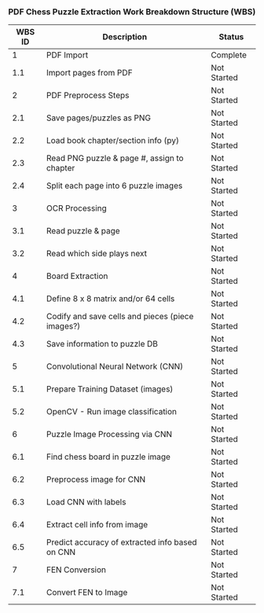 ### PDF Chess Puzzle Extraction Work Breakdown Structure (WBS)

| WBS ID | Description                                   | Status      |
|-------|------------------------------------------------------|-------------|
| 1   | PDF Import                                             | Complete    |
| 1.1 | Import pages from PDF                                  | Not Started |
| 2   | PDF Preprocess Steps                                   | Not Started |
| 2.1 | Save pages/puzzles as PNG                              | Not Started |
| 2.2 | Load book chapter/section info (py)                    | Not Started |
| 2.3 | Read PNG puzzle & page #, assign to chapter            | Not Started |
| 2.4 | Split each page into 6 puzzle images                   | Not Started |
| 3   | OCR Processing                                         | Not Started |
| 3.1 | Read puzzle & page                                     | Not Started |
| 3.2 | Read which side plays next                             | Not Started |
| 4   | Board Extraction                                       | Not Started |
| 4.1 | Define 8 x 8 matrix and/or 64 cells                    | Not Started |
| 4.2 | Codify and save cells and pieces (piece images?)       | Not Started |
| 4.3 | Save information to puzzle DB                          | Not Started |
| 5   | Convolutional Neural Network (CNN)                     | Not Started |
| 5.1 | Prepare Training Dataset (images)                      | Not Started |
| 5.2 | OpenCV - Run image classification                      | Not Started |
| 6   | Puzzle Image Processing via CNN                        | Not Started |
| 6.1 | Find chess board in puzzle image                       | Not Started |
| 6.2 | Preprocess image for CNN                               | Not Started |
| 6.3 | Load CNN with labels                                   | Not Started |
| 6.4 | Extract cell info from image                           | Not Started |
| 6.5 | Predict accuracy of extracted info based on CNN        | Not Started |
| 7   | FEN Conversion                                         | Not Started |
| 7.1 | Convert FEN to Image                                   | Not Started |
